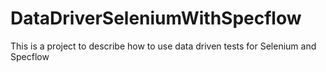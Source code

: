 # DataDriverSeleniumWithSpecflow
This is a project to describe how to use data driven tests for Selenium and Specflow
